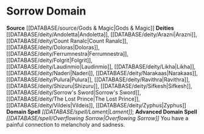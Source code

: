 ﻿---
advanced_apocryphal_spell: null
advanced_domain_spell: '[[DATABASE/spell/Overflowing Sorrow|Overflowing Sorrow]]'
apocryphal_spell: null
deity:
- '[[DATABASE/deity/Andoletta|Andoletta]]'
- '[[DATABASE/deity/Arazni|Arazni]]'
- '[[DATABASE/deity/Count Ranalc|Count Ranalc]]'
- '[[DATABASE/deity/Doloras|Doloras]]'
- '[[DATABASE/deity/Ferrumnestra|Ferrumnestra]]'
- '[[DATABASE/deity/Folgrit|Folgrit]]'
- '[[DATABASE/deity/Laudinmio|Laudinmio]]'
- '[[DATABASE/deity/Likha|Likha]]'
- '[[DATABASE/deity/Naderi|Naderi]]'
- '[[DATABASE/deity/Narakaas|Narakaas]]'
- '[[DATABASE/deity/Pulura|Pulura]]'
- '[[DATABASE/deity/Ravithra|Ravithra]]'
- '[[DATABASE/deity/Shizuru|Shizuru]]'
- '[[DATABASE/deity/Sifkesh|Sifkesh]]'
- '[[DATABASE/deity/Sorrow''s Sword|Sorrow''s Sword]]'
- '[[DATABASE/deity/The Lost Prince|The Lost Prince]]'
- '[[DATABASE/deity/Vildeis|Vildeis]]'
- '[[DATABASE/deity/Zyphus|Zyphus]]'
domain:
- '[[DATABASE/domain/Sorrow Domain|Sorrow]]'
domain_spell: '[[DATABASE/spell/Lament|Lament]]'
id: '50'
name: Sorrow Domain
rarity: Common
rus_type_level: null
source: '[[DATABASE/source/Gods & Magic|Gods & Magic]]'
trait: null
type: Domain

---
# Sorrow Domain

**Source** [[DATABASE/source/Gods & Magic|Gods & Magic]] 
**Deities** [[DATABASE/deity/Andoletta|Andoletta]], [[DATABASE/deity/Arazni|Arazni]], [[DATABASE/deity/Count Ranalc|Count Ranalc]], [[DATABASE/deity/Doloras|Doloras]], [[DATABASE/deity/Ferrumnestra|Ferrumnestra]], [[DATABASE/deity/Folgrit|Folgrit]], [[DATABASE/deity/Laudinmio|Laudinmio]], [[DATABASE/deity/Likha|Likha]], [[DATABASE/deity/Naderi|Naderi]], [[DATABASE/deity/Narakaas|Narakaas]], [[DATABASE/deity/Pulura|Pulura]], [[DATABASE/deity/Ravithra|Ravithra]], [[DATABASE/deity/Shizuru|Shizuru]], [[DATABASE/deity/Sifkesh|Sifkesh]], [[DATABASE/deity/Sorrow's Sword|Sorrow's Sword]], [[DATABASE/deity/The Lost Prince|The Lost Prince]], [[DATABASE/deity/Vildeis|Vildeis]], [[DATABASE/deity/Zyphus|Zyphus]]
**Domain Spell** _[[DATABASE/spell/Lament|Lament]]_; **Advanced Domain Spell** _[[DATABASE/spell/Overflowing Sorrow|Overflowing Sorrow]]_
You have a painful connection to melancholy and sadness.